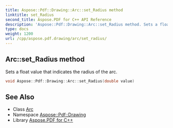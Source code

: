 ```yaml
---
title: Aspose::Pdf::Drawing::Arc::set_Radius method
linktitle: set_Radius
second_title: Aspose.PDF for C++ API Reference
description: 'Aspose::Pdf::Drawing::Arc::set_Radius method. Sets a float value that indicates the radius of the arc in C++.'
type: docs
weight: 1200
url: /cpp/aspose.pdf.drawing/arc/set_radius/
---
```

## Arc::set_Radius method


Sets a float value that indicates the radius of the arc.

```cpp
void Aspose::Pdf::Drawing::Arc::set_Radius(double value)
```

## See Also

* Class [Arc](../)
* Namespace [Aspose::Pdf::Drawing](../../)
* Library [Aspose.PDF for C++](../../../)
